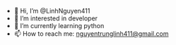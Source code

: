 - 👋 Hi, I’m @LinhNguyen411
- 👀 I’m interested in developer
- 🌱 I’m currently learning python
- 📫 How to reach me: nguyentrunglinh411@gmail.com

<!---
LinhNguyen411/LinhNguyen411 is a ✨ special ✨ repository because its `README.md` (this file) appears on your GitHub profile.
You can click the Preview link to take a look at your changes.
--->
